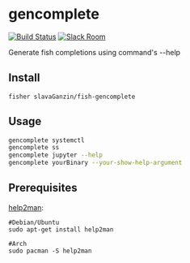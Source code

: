 # gencomplete

[![Build Status][travis-badge]][travis-link]
[![Slack Room][slack-badge]][slack-link]



Generate fish completions using command's --help

## Install

```
fisher slavaGanzin/fish-gencomplete
```

## Usage

```sh
gencomplete systemctl
gencomplete ss
gencomplete jupyter --help
gencomplete yourBinary --your-show-help-argument

```

## Prerequisites
[help2man](https://www.gnu.org/software/help2man/):
```
#Debian/Ubuntu
sudo apt-get install help2man

#Arch
sudo pacman -S help2man

```

[travis-link]: https://travis-ci.org/slavaGanzin/fish-gencomplete
[travis-badge]: https://travis-ci.org/slavaGanzin/fish-gencomplete.svg?branch=master
[slack-link]: https://fisherman-wharf.herokuapp.com
[slack-badge]: https://fisherman-wharf.herokuapp.com/badge.svg
[fisherman]: https://github.com/fisherman/fisherman
